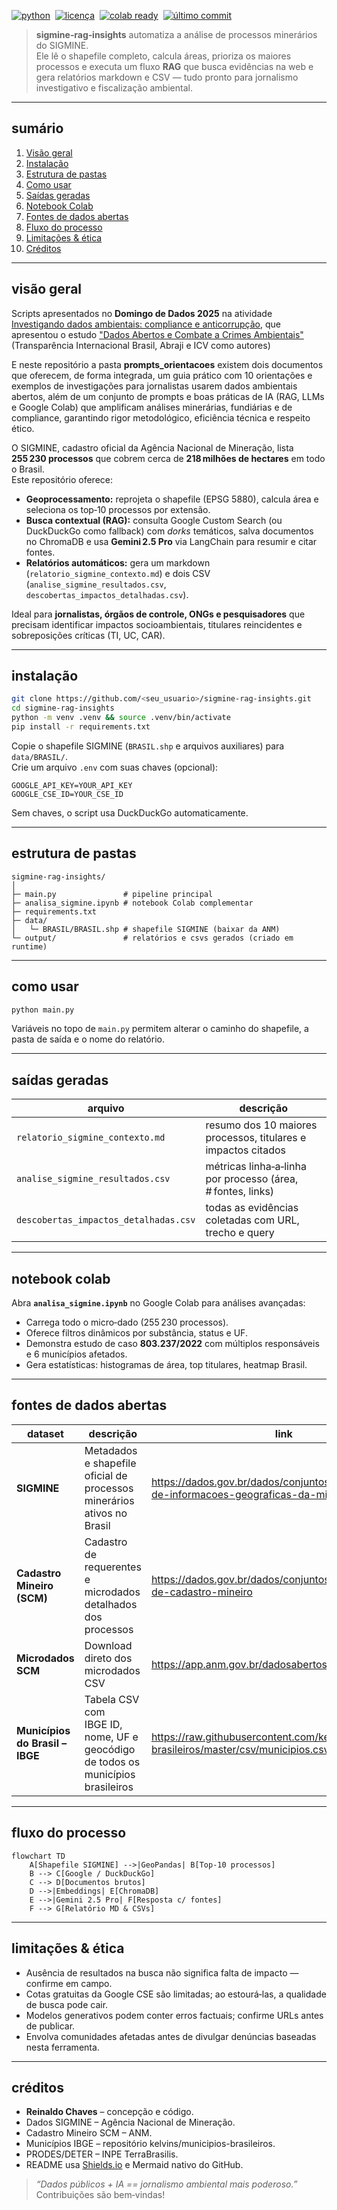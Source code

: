 [![python](https://img.shields.io/badge/python-%E2%89%A5%203.10-blue)](https://www.python.org) 
[![licença](https://img.shields.io/badge/licença-MIT-green)](LICENSE) 
[![colab ready](https://img.shields.io/badge/google_colab-✔️-orange)](https://colab.research.google.com/) 
[![último commit](https://img.shields.io/github/last-commit/<seu_usuario>/sigmine-rag-insights)]()

> **sigmine‑rag‑insights** automatiza a análise de processos minerários do SIGMINE.  
> Ele lê o shapefile completo, calcula áreas, prioriza os maiores processos e executa um fluxo **RAG** que busca evidências na web e gera relatórios markdown e CSV — tudo pronto para jornalismo investigativo e fiscalização ambiental.

---

## sumário
1. [Visão geral](#visão-geral)
2. [Instalação](#instalação)
3. [Estrutura de pastas](#estrutura-de-pastas)
4. [Como usar](#como-usar)
5. [Saídas geradas](#saídas-geradas)
6. [Notebook Colab](#notebook-colab)
7. [Fontes de dados abertas](#fontes-de-dados-abertas)
8. [Fluxo do processo](#fluxo-do-processo)
9. [Limitações & ética](#limitações--ética)
10. [Créditos](#créditos)

---

## visão geral
Scripts apresentados no **Domingo de Dados 2025** na atividade [Investigando dados ambientais: compliance e anticorrupção](https://congresso.abraji.org.br/mesa/investigando-dados-ambientais-compliance-e-anticorrupcao), que apresentou o estudo ["Dados Abertos e Combate a Crimes Ambientais"](https://www.abraji.org.br/publicacoes/dados-abertos-e-combate-a-crimes-ambientais) (Transparência Internacional Brasil, Abraji e ICV como autores)

E neste repositório a pasta **prompts_orientacoes** existem dois documentos que oferecem, de forma integrada, um guia prático com 10 orientações e exemplos de investigações para jornalistas usarem dados ambientais abertos, além de um conjunto de prompts e boas práticas de IA (RAG, LLMs e Google Colab) que amplificam análises minerárias, fundiárias e de compliance, garantindo rigor metodológico, eficiência técnica e respeito ético.

O SIGMINE, cadastro oficial da Agência Nacional de Mineração, lista **255 230 processos** que cobrem cerca de **218 milhões de hectares** em todo o Brasil.  
Este repositório oferece:

* **Geoprocessamento:** reprojeta o shapefile (EPSG 5880), calcula área e seleciona os top‑10 processos por extensão.
* **Busca contextual (RAG):** consulta Google Custom Search (ou DuckDuckGo como fallback) com _dorks_ temáticos, salva documentos no ChromaDB e usa **Gemini 2.5 Pro** via LangChain para resumir e citar fontes.
* **Relatórios automáticos:** gera um markdown (`relatorio_sigmine_contexto.md`) e dois CSV (`analise_sigmine_resultados.csv`, `descobertas_impactos_detalhadas.csv`).

Ideal para **jornalistas, órgãos de controle, ONGs e pesquisadores** que precisam identificar impactos socioambientais, titulares reincidentes e sobreposições críticas (TI, UC, CAR).

---

## instalação
```bash
git clone https://github.com/<seu_usuario>/sigmine-rag-insights.git
cd sigmine-rag-insights
python -m venv .venv && source .venv/bin/activate
pip install -r requirements.txt
```

Copie o shapefile SIGMINE (`BRASIL.shp` e arquivos auxiliares) para `data/BRASIL/`.  
Crie um arquivo `.env` com suas chaves (opcional):

```
GOOGLE_API_KEY=YOUR_API_KEY
GOOGLE_CSE_ID=YOUR_CSE_ID
```

Sem chaves, o script usa DuckDuckGo automaticamente.

---

## estrutura de pastas
```text
sigmine-rag-insights/
│
├─ main.py               # pipeline principal
├─ analisa_sigmine.ipynb # notebook Colab complementar
├─ requirements.txt
├─ data/
│   └─ BRASIL/BRASIL.shp # shapefile SIGMINE (baixar da ANM)
└─ output/               # relatórios e csvs gerados (criado em runtime)
```

---

## como usar
```bash
python main.py
```
Variáveis no topo de `main.py` permitem alterar o caminho do shapefile, a pasta de saída e o nome do relatório.

---

## saídas geradas
| arquivo | descrição |
|---------|-----------|
| `relatorio_sigmine_contexto.md` | resumo dos 10 maiores processos, titulares e impactos citados |
| `analise_sigmine_resultados.csv` | métricas linha‑a‑linha por processo (área, # fontes, links) |
| `descobertas_impactos_detalhadas.csv` | todas as evidências coletadas com URL, trecho e query |

---

## notebook colab
Abra **`analisa_sigmine.ipynb`** no Google Colab para análises avançadas:

* Carrega todo o micro‑dado (255 230 processos).
* Oferece filtros dinâmicos por substância, status e UF.
* Demonstra estudo de caso **803.237/2022** com múltiplos responsáveis e 6 municípios afetados.
* Gera estatísticas: histogramas de área, top titulares, heatmap Brasil.

---

## fontes de dados abertas
| dataset | descrição | link |
|---------|-----------|------|
| **SIGMINE** | Metadados e shapefile oficial de processos minerários ativos no Brasil | https://dados.gov.br/dados/conjuntos-dados/sistema-de-informacoes-geograficas-da-mineracao- |
| **Cadastro Mineiro (SCM)** | Cadastro de requerentes e microdados detalhados dos processos | https://dados.gov.br/dados/conjuntos-dados/sistema-de-cadastro-mineiro |
| **Microdados SCM** | Download direto dos microdados CSV | https://app.anm.gov.br/dadosabertos/SCM/microdados/ |
| **Municípios do Brasil – IBGE** | Tabela CSV com IBGE ID, nome, UF e geocódigo de todos os municípios brasileiros | https://raw.githubusercontent.com/kelvins/municipios-brasileiros/master/csv/municipios.csv |

---

## fluxo do processo
```mermaid
flowchart TD
    A[Shapefile SIGMINE] -->|GeoPandas| B[Top‑10 processos]
    B --> C[Google / DuckDuckGo]
    C --> D[Documentos brutos]
    D -->|Embeddings| E[ChromaDB]
    E -->|Gemini 2.5 Pro| F[Resposta c/ fontes]
    F --> G[Relatório MD & CSVs]
```

---

## limitações & ética
* Ausência de resultados na busca não significa falta de impacto — confirme em campo.  
* Cotas gratuitas da Google CSE são limitadas; ao estourá‑las, a qualidade de busca pode cair.  
* Modelos generativos podem conter erros factuais; confirme URLs antes de publicar.  
* Envolva comunidades afetadas antes de divulgar denúncias baseadas nesta ferramenta.

---

## créditos
* **Reinaldo Chaves** – concepção e código.  
* Dados SIGMINE – Agência Nacional de Mineração.  
* Cadastro Mineiro SCM – ANM.  
* Municípios IBGE – repositório kelvins/municipios-brasileiros.  
* PRODES/DETER – INPE TerraBrasilis.  
* README usa [Shields.io](https://shields.io) e Mermaid nativo do GitHub.

> _“Dados públicos + IA == jornalismo ambiental mais poderoso.”_  
Contribuições são bem‑vindas!
